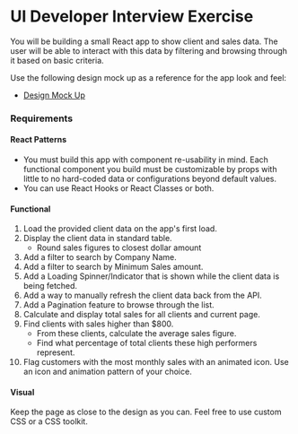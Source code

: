 # UI Developer Interview Exercise

You will be building a small React app to show client and sales data. The user will be able to interact with this data by filtering and browsing through it based on basic criteria.

Use the following design mock up as a reference for the app look and feel:
- [Design Mock Up](design-mockup.png)

### Requirements

#### React Patterns

- You must build this app with component re-usability in mind. Each functional component you build must be customizable by props with little to no hard-coded data or configurations beyond default values.
- You can use React Hooks or React Classes or both.

#### Functional 

1. Load the provided client data on the app's first load.
2. Display the client data in standard table.
    - Round sales figures to closest dollar amount
3. Add a filter to search by Company Name.
4. Add a filter to search by Minimum Sales amount.
5. Add a Loading Spinner/Indicator that is shown while the client data is being fetched.
6. Add a way to manually refresh the client data back from the API.
7. Add a Pagination feature to browse through the list.
8. Calculate and display total sales for all clients and current page.
9. Find clients with sales higher than $800.
    - From these clients, calculate the average sales figure.
    - Find what percentage of total clients these high performers represent.
10. Flag customers with the most monthly sales with an animated icon. Use an icon and animation pattern of your choice.

#### Visual 

Keep the page as close to the design as you can. Feel free to use custom CSS or a CSS toolkit.
